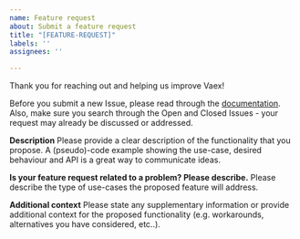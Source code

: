 ```yaml
---
name: Feature request
about: Submit a feature request
title: "[FEATURE-REQUEST]"
labels: ''
assignees: ''

---
```


Thank you for reaching out and helping us improve Vaex!

Before you submit a new Issue, please read through the [documentation](https://docs.vaex.io/en/latest/). Also, make sure you search through the Open and Closed Issues - your request may already be discussed or addressed.

**Description**
Please provide a clear description of the functionality that you propose. A (pseudo)-code example showing the use-case, desired behaviour and API is a great way to communicate ideas.

**Is your feature request related to a problem? Please describe.**
Please describe the type of use-cases the proposed feature will address.

**Additional context**
Please state any supplementary information or provide additional context for the proposed functionality (e.g. workarounds, alternatives you have considered, etc..).
